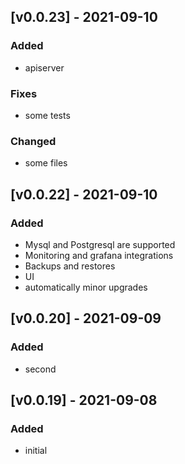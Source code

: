 ## [v0.0.23] - 2021-09-10
### Added
- apiserver

### Fixes
- some tests

### Changed
- some files

## [v0.0.22] - 2021-09-10
### Added
- Mysql and Postgresql are supported
- Monitoring and grafana integrations
- Backups and restores
- UI
- automatically minor upgrades

## [v0.0.20] - 2021-09-09
### Added
- second

## [v0.0.19] - 2021-09-08
### Added
- initial
